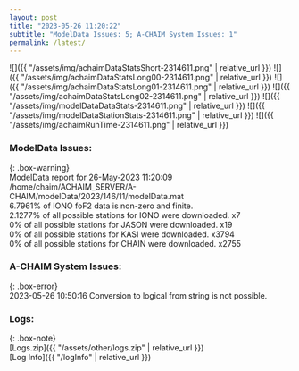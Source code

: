 ```yaml
---
layout: post
title: "2023-05-26 11:20:22"
subtitle: "ModelData Issues: 5; A-CHAIM System Issues: 1"
permalink: /latest/
---
```


![]({{ "/assets/img/achaimDataStatsShort-2314611.png" | relative_url }})
![]({{ "/assets/img/achaimDataStatsLong00-2314611.png" | relative_url }})
![]({{ "/assets/img/achaimDataStatsLong01-2314611.png" | relative_url }})
![]({{ "/assets/img/achaimDataStatsLong02-2314611.png" | relative_url }})
![]({{ "/assets/img/modelDataDataStats-2314611.png" | relative_url }})
![]({{ "/assets/img/modelDataStationStats-2314611.png" | relative_url }})
![]({{ "/assets/img/achaimRunTime-2314611.png" | relative_url }})


### ModelData Issues:  
  
{: .box-warning}  
 ModelData report for 26-May-2023 11:20:09   
 /home/chaim/ACHAIM_SERVER/A-CHAIM/modelData/2023/146/11/modelData.mat   
 6.7961% of IONO foF2 data is non-zero and finite.   
 2.1277% of all possible stations for IONO were downloaded. x7   
 0% of all possible stations for JASON were downloaded. x19   
 0% of all possible stations for KASI were downloaded. x3794   
 0% of all possible stations for CHAIN were downloaded. x2755   
  
### A-CHAIM System Issues:  
  
{: .box-error}  
2023-05-26 10:50:16 Conversion to logical from string is not possible.  

### Logs:  
  
{: .box-note}  
[Logs.zip]({{ "/assets/other/logs.zip" | relative_url }})  
[Log Info]({{ "/logInfo" | relative_url }})  
